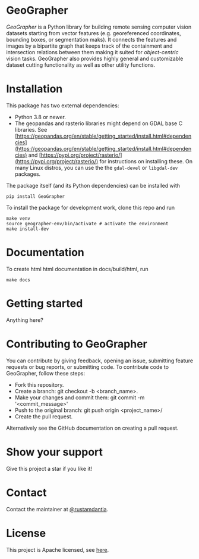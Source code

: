 # GeoGrapher

*GeoGrapher* is a Python library for building remote sensing
computer vision datasets starting from vector features (e.g. georeferenced coordinates,
bounding boxes, or segmentation maks). It connects the features and images
by a bipartite graph that keeps track of
the containment and intersection relations between them making it
suited for *object-centric* vision tasks. GeoGrapher also provides highly
general and customizable dataset cutting functionality as well as other utility
functions.

# Installation

This package has two external dependencies:
- Python 3.8 or newer.
- The geopandas and rasterio libraries might depend on GDAL base C libraries.
See [https://geopandas.org/en/stable/getting_started/install.html#dependencies](https://geopandas.org/en/stable/getting_started/install.html#dependencies)
and [https://pypi.org/project/rasterio/](https://pypi.org/project/rasterio/)
for instructions on installing these. On many Linux distros, you can use the
the `gdal-devel` or `libgdal-dev` packages.

The package itself (and its Python dependencies) can be installed with

```
pip install GeoGrapher
```

To install the package for development work, clone this repo and run

```
make venv
source geographer-env/bin/activate # activate the environment
make install-dev
```

# Documentation
To create html html documentation in docs/build/html, run
```
make docs
```

# Getting started
Anything here?

# Contributing to GeoGrapher

You can contribute by giving feedback, opening an issue, submitting feature
requests or bug reports, or submitting code. To contribute code to GeoGrapher,
follow these steps:

- Fork this repository.
- Create a branch: git checkout -b <branch_name>.
- Make your changes and commit them: git commit -m '<commit_message>'
- Push to the original branch: git push origin <project_name>/<location>
- Create the pull request.

Alternatively see the GitHub documentation on creating a pull request.

# Show your support
Give this project a star if you like it!

# Contact
Contact the maintainer at [@rustamdantia](https://github.com/rustamdantia).

# License
This project is Apache licensed, see [here](LICENSE).
